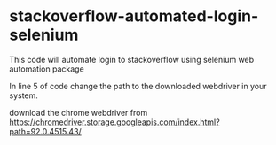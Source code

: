 # stackoverflow-automated-login-selenium
This code will automate login to stackoverflow using selenium web automation package

In line 5 of code change the path to the downloaded webdriver in your system.

download the chrome webdriver from https://chromedriver.storage.googleapis.com/index.html?path=92.0.4515.43/
